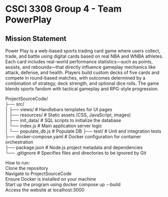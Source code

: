 # CSCI 3308 Group 4 - Team PowerPlay

## Mission Statement
Power Play is a web-based sports trading card game where users collect, trade, and battle using digital cards based on real NBA and WNBA athletes. Each card includes real-world performance statistics—such as points, assists, and rebounds—that directly influence gameplay mechanics like attack, defense, and health. Players build custom decks of five cards and compete in round-based matches, with outcomes determined by a combination of strategy, deck strength, and optional dice rolls. The game blends sports fandom with tactical gameplay and RPG-style progression.


ProjectSourceCode/  
├── src/  
│   ├── views/             # Handlebars templates for UI pages  
│   ├── resources/         # Static assets (CSS, JavaScript, images)  
│   ├── init_data/         # SQL scripts to initialize the database  
│   └── index.js           # Main application server logic  
│   └── populate_db.js     # Populate DB
├── test/                  # Unit and integration tests  
├── docker-compose.yaml    # Docker configuration for container orchestration  
├── package.json           # Node.js project metadata and dependencies  
└── .gitignore             # Specifies files and directories to be ignored by Git  



How to run:  
Clone the repository  
Navigate to ProjectSourceCode  
Ensure Docker is installed on your machine  
Start up the program using docker compose up --build  
Access the website at localhost:3000  
